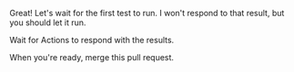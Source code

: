 Great! Let's wait for the first test to run. I won't respond to that result, but you should let it run. 

Wait for Actions to respond with the results.

When you're ready, merge this pull request. 